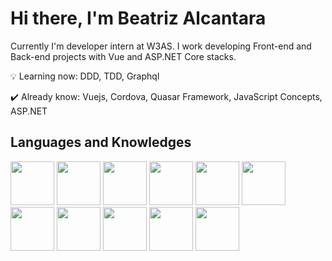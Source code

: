 # Hi there, I'm Beatriz Alcantara

Currently I'm developer intern at W3AS. I work developing Front-end and Back-end projects with Vue and ASP.NET Core stacks.

:bulb: Learning now: DDD, TDD, Graphql

:heavy_check_mark: Already know: Vuejs, Cordova, Quasar Framework, JavaScript Concepts, ASP.NET

## Languages and Knowledges
  <div>
    <img width=70 height=70 src="https://cdn.jsdelivr.net/gh/devicons/devicon/icons/csharp/csharp-original.svg" />
    <img width=70 height=70 src="https://cdn.jsdelivr.net/gh/devicons/devicon/icons/dotnetcore/dotnetcore-original.svg" />
    <img width=70 height=70 src="https://cdn.jsdelivr.net/gh/devicons/devicon/icons/npm/npm-original-wordmark.svg" />
    <img width=70 height=70 src="https://cdn.jsdelivr.net/gh/devicons/devicon/icons/apachekafka/apachekafka-original-wordmark.svg" />
    <img width=70 height=70 src="https://cdn.jsdelivr.net/gh/devicons/devicon/icons/docker/docker-original-wordmark.svg" />
    <img width=70 height=70 src="https://cdn.jsdelivr.net/gh/devicons/devicon/icons/mongodb/mongodb-original-wordmark.svg" />
    <img width=70 height=70 src="https://cdn.jsdelivr.net/gh/devicons/devicon/icons/microsoftsqlserver/microsoftsqlserver-plain-wordmark.svg" />
    <img width=70 height=70 src="https://cdn.jsdelivr.net/gh/devicons/devicon/icons/html5/html5-original-wordmark.svg" />      
    <img width=70 height=70 src="https://cdn.jsdelivr.net/gh/devicons/devicon/icons/javascript/javascript-original.svg" />
    <img width=70 height=70 src="https://cdn.jsdelivr.net/gh/devicons/devicon/icons/css3/css3-original-wordmark.svg" />
    <img width=70 height=70 src="https://cdn.jsdelivr.net/gh/devicons/devicon/icons/vuejs/vuejs-original-wordmark.svg" />
                               
  </div>
